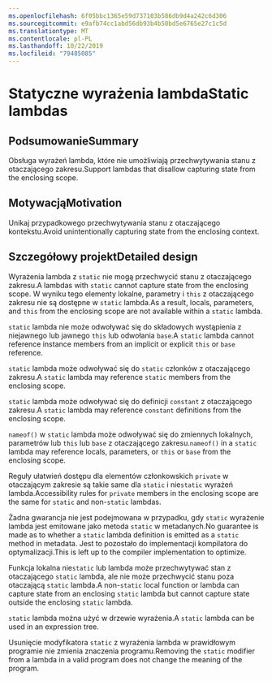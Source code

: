 ```yaml
---
ms.openlocfilehash: 6f05bbc1365e59d737103b586db9d4a242c6d306
ms.sourcegitcommit: e9afb74cc1abd56db93b4b50bd5e6765e27c1c5d
ms.translationtype: MT
ms.contentlocale: pl-PL
ms.lasthandoff: 10/22/2019
ms.locfileid: "79485085"
---
```

# <a name="static-lambdas"></a><span data-ttu-id="9b5f0-101">Statyczne wyrażenia lambda</span><span class="sxs-lookup"><span data-stu-id="9b5f0-101">Static lambdas</span></span>

## <a name="summary"></a><span data-ttu-id="9b5f0-102">Podsumowanie</span><span class="sxs-lookup"><span data-stu-id="9b5f0-102">Summary</span></span>

<span data-ttu-id="9b5f0-103">Obsługa wyrażeń lambda, które nie umożliwiają przechwytywania stanu z otaczającego zakresu.</span><span class="sxs-lookup"><span data-stu-id="9b5f0-103">Support lambdas that disallow capturing state from the enclosing scope.</span></span>

## <a name="motivation"></a><span data-ttu-id="9b5f0-104">Motywacją</span><span class="sxs-lookup"><span data-stu-id="9b5f0-104">Motivation</span></span>

<span data-ttu-id="9b5f0-105">Unikaj przypadkowego przechwytywania stanu z otaczającego kontekstu.</span><span class="sxs-lookup"><span data-stu-id="9b5f0-105">Avoid unintentionally capturing state from the enclosing context.</span></span>

## <a name="detailed-design"></a><span data-ttu-id="9b5f0-106">Szczegółowy projekt</span><span class="sxs-lookup"><span data-stu-id="9b5f0-106">Detailed design</span></span>

<span data-ttu-id="9b5f0-107">Wyrażenia lambda z `static` nie mogą przechwycić stanu z otaczającego zakresu.</span><span class="sxs-lookup"><span data-stu-id="9b5f0-107">A lambdas with `static` cannot capture state from the enclosing scope.</span></span>
<span data-ttu-id="9b5f0-108">W wyniku tego elementy lokalne, parametry i `this` z otaczającego zakresu nie są dostępne w `static` lambda.</span><span class="sxs-lookup"><span data-stu-id="9b5f0-108">As a result, locals, parameters, and `this` from the enclosing scope are not available within a `static` lambda.</span></span>

<span data-ttu-id="9b5f0-109">`static` lambda nie może odwoływać się do składowych wystąpienia z niejawnego lub jawnego `this` lub odwołania `base`.</span><span class="sxs-lookup"><span data-stu-id="9b5f0-109">A `static` lambda cannot reference instance members from an implicit or explicit `this` or `base` reference.</span></span>

<span data-ttu-id="9b5f0-110">`static` lambda może odwoływać się do `static` członków z otaczającego zakresu.</span><span class="sxs-lookup"><span data-stu-id="9b5f0-110">A `static` lambda may reference `static` members from the enclosing scope.</span></span>

<span data-ttu-id="9b5f0-111">`static` lambda może odwoływać się do definicji `constant` z otaczającego zakresu.</span><span class="sxs-lookup"><span data-stu-id="9b5f0-111">A `static` lambda may reference `constant` definitions from the enclosing scope.</span></span>

<span data-ttu-id="9b5f0-112">`nameof()` w `static` lambda może odwoływać się do zmiennych lokalnych, parametrów lub `this` lub `base` z otaczającego zakresu.</span><span class="sxs-lookup"><span data-stu-id="9b5f0-112">`nameof()` in a `static` lambda may reference locals, parameters, or `this` or `base` from the enclosing scope.</span></span>

<span data-ttu-id="9b5f0-113">Reguły ułatwień dostępu dla elementów członkowskich `private` w otaczającym zakresie są takie same dla `static` i nie`static` wyrażeń lambda.</span><span class="sxs-lookup"><span data-stu-id="9b5f0-113">Accessibility rules for `private` members in the enclosing scope are the same for `static` and non-`static` lambdas.</span></span>

<span data-ttu-id="9b5f0-114">Żadna gwarancja nie jest podejmowana w przypadku, gdy `static` wyrażenie lambda jest emitowane jako metoda `static` w metadanych.</span><span class="sxs-lookup"><span data-stu-id="9b5f0-114">No guarantee is made as to whether a `static` lambda definition is emitted as a `static` method in metadata.</span></span> <span data-ttu-id="9b5f0-115">Jest to pozostało do implementacji kompilatora do optymalizacji.</span><span class="sxs-lookup"><span data-stu-id="9b5f0-115">This is left up to the compiler implementation to optimize.</span></span>

<span data-ttu-id="9b5f0-116">Funkcja lokalna nie`static` lub lambda może przechwytywać stan z otaczającego `static` lambda, ale nie może przechwycić stanu poza otaczającą `static` lambda.</span><span class="sxs-lookup"><span data-stu-id="9b5f0-116">A non-`static` local function or lambda can capture state from an enclosing `static` lambda but cannot capture state outside the enclosing `static` lambda.</span></span>

<span data-ttu-id="9b5f0-117">`static` lambda można użyć w drzewie wyrażenia.</span><span class="sxs-lookup"><span data-stu-id="9b5f0-117">A `static` lambda can be used in an expression tree.</span></span>

<span data-ttu-id="9b5f0-118">Usunięcie modyfikatora `static` z wyrażenia lambda w prawidłowym programie nie zmienia znaczenia programu.</span><span class="sxs-lookup"><span data-stu-id="9b5f0-118">Removing the `static` modifier from a lambda in a valid program does not change the meaning of the program.</span></span>
